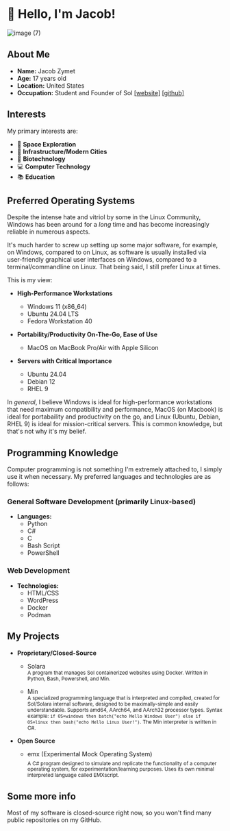 # 👋 Hello, I'm Jacob!

![image (7)](https://github.com/user-attachments/assets/1e081b71-1447-4f0b-8235-d6c65a35470a)

## About Me

- **Name:** Jacob Zymet
- **Age:** 17 years old
- **Location:** United States
- **Occupation:** Student and Founder of Sol [[website]](https://solcluster.com/) [[github]](https://github.com/Sol-Global/)

## Interests

My primary interests are:

- 🌌 **Space Exploration**
- 🌆 **Infrastructure/Modern Cities**
- 🧬 **Biotechnology**
- 💻 **Computer Technology**
- 📚 **Education**

## Preferred Operating Systems

Despite the intense hate and vitriol by some in the Linux Community, Windows has been around for a *long* time and has become increasingly reliable in numerous aspects. 

It's much harder to screw up setting up some major software, for example, on Windows, compared to on Linux, as software is usually installed via user-friendly graphical user interfaces on Windows, compared to a terminal/commandline on Linux. That being said, I still prefer Linux at times.

This is my view:

- **High-Performance Workstations**
   - Windows 11 (x86_64)
   - Ubuntu 24.04 LTS
   - Fedora Workstation 40
 
- **Portability/Productivity On-The-Go, Ease of Use**
   - MacOS on MacBook Pro/Air with Apple Silicon

- **Servers with Critical Importance**
  - Ubuntu 24.04
  - Debian 12
  - RHEL 9

In *general*, I believe Windows is ideal for high-performance workstations that need maximum compatibility and performance, MacOS (on Macbook) is ideal for portabaility and productivity on the go, and Linux (Ubuntu, Debian, RHEL 9) is ideal for mission-critical servers. This is common knowledge, but that's not why it's my belief.

## Programming Knowledge

Computer programming is not something I'm extremely attached to, I simply use it when necessary. My preferred languages and technologies are as follows:

### General Software Development (primarily Linux-based)

- **Languages:** 
  - Python
  - C#
  - C
  - Bash Script
  - PowerShell

### Web Development

- **Technologies:**
  - HTML/CSS
  - WordPress
  - Docker
  - Podman

## My Projects
- **Proprietary/Closed-Source**<br />
  - Solara <br />
    <sub>A program that manages Sol containerized websites using Docker. Written in Python, Bash, Powershell, and Min.</sub>

  - Min <br />
    <sub>A specialized programming language that is interpreted and compiled, created for Sol/Solara internal software, designed to be maximally-simple and easily understandable. Supports amd64, AArch64, and AArch32 processor types. Syntax example: ``if OS=windows then batch("echo Hello Windows User") else if OS=linux then bash("echo Hello Linux User!")``. The Min interpreter is written in C#.</sub>

- **Open Source**<br />
  - emx (Experimental Mock Operating System) <br />
    <sub>A C# program designed to simulate and replicate the functionality of a computer operating system, for experimentation/learning purposes. Uses its own minimal interpreted language called EMXscript.</sub>


## Some more info

Most of my software is closed-source right now, so you won't find many public repositories on my GitHub.

